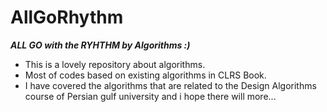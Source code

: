 # AllGoRhythm
**_ALL GO with the RYHTHM by Algorithms :)_**
* This is a lovely repository about algorithms.
* Most of codes based on existing algorithms in CLRS Book.
* I have covered the algorithms that are related to the Design Algorithms course of Persian gulf university and i hope there will more...
